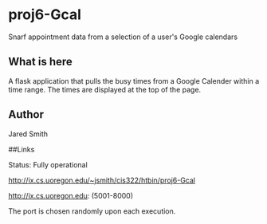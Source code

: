 # proj6-Gcal
Snarf appointment data from a selection of a user's Google calendars 

## What is here

A flask application that pulls the busy times from a Google Calender within a time range.
The times are displayed at the top of the page.

## Author

Jared Smith

##Links

Status: Fully operational

http://ix.cs.uoregon.edu/~jsmith/cis322/htbin/proj6-Gcal

http://ix.cs.uoregon.edu: (5001-8000)

The port is chosen randomly upon each execution.
